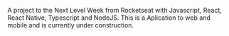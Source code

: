 A project to the Next Level Week from Rocketseat with Javascript, React, React Native, Typescript and NodeJS. This is a Aplication to web and mobile and is currently under construction. 
